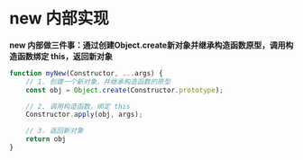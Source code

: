 # new 内部实现

**new 内部做三件事：通过创建Object.create新对象并继承构造函数原型，调用构造函数绑定 this，返回新对象**

```js
function myNew(Constructor, ...args) {
    // 1. 创建一个新对象，并继承构造函数的原型
    const obj = Object.create(Constructor.prototype);

    // 2. 调用构造函数，绑定 this
    Constructor.apply(obj, args);

    // 3. 返回新对象
    return obj
}
```